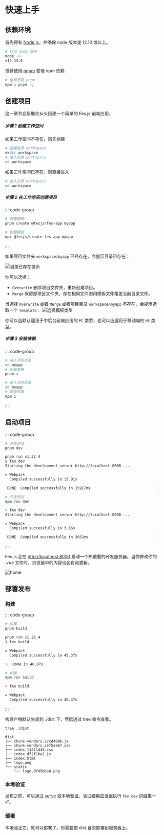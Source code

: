 # 快速上手

<script setup>
import { withBase } from 'vitepress'
</script>

## 依赖环境

首先得有 [Node.js](https://nodejs.org/)，并确保 node 版本是 12.13 或以上。

```bash
# 打印 node 版本
node -v
v12.13.0
```

推荐使用 [pnpm](https://pnpm.io/installation) 管理 npm 依赖

```bash
# 全局安装 pnpm
npm i pnpm -g
```

## 创建项目

这一章节会帮助你从头搭建一个简单的 Fes.js 前端应用。

##### 步骤 1 创建工作空间

如果工作空间不存在，则先创建：

```bash
# 创建目录 workspace
mkdir workspace
# 进入目录 workspace
cd workspace
```

如果工作空间已存在，则直接进入

```bash
# 进入目录 workspace
cd workspace
```

##### 步骤 2 在工作空间创建项目

::: code-group

```bash [pnpm]
# 创建模板
pnpm create @fesjs/fes-app myapp
```

```bash [npm]
# 创建模板
npx @fesjs/create-fes-app myapp
```

:::

如果项目文件夹 `workspace/myapp` 已经存在，会提示目录已存在：

<img :src="withBase('pickTemplateTip.png')" alt="目录已存在提示">

你可以选择：

-   `Overwrite` 删除项目文件夹，重新创建项目。
-   `Merge` 保留原项目文件夹，存在相同文件则用模板文件覆盖当前目录文件。

当选择 `Overwrite` 或者 `Merge` 或者项目目录 `workspace/myapp` 不存在，会提示选取一个 `template`：
<img :src="withBase('pickTemplate.png')" alt="选择模板类型">

你可以选默认适用于中后台前端应用的 `PC` 类型，也可以选适用于移动端的 `H5` 类型。

##### 步骤 3 安装依赖

::: code-group

```bash [pnpm]
# 进入项目目录
cd myapp
# 安装依赖
pnpm i
```

```bash [npm]
# 进入项目目录
cd myapp
# 安装依赖
npm i
```

:::

## 启动项目

::: code-group

```bash [pnpm]
# 开发调试
pnpm dev

pnpm run v1.22.4
$ fes dev
Starting the development server http://localhost:8000 ...

✔ Webpack
  Compiled successfully in 15.91s

 DONE  Compiled successfully in 15917ms                               11:17:08 AM
```

```bash [npm]
# 开发调试
npm run dev

> fes dev
Starting the development server http://localhost:8000 ...

✔ Webpack
  Compiled successfully in 3.66s

 DONE  Compiled successfully in 3662ms                                11:17:46 AM
```

:::

Fes.js 会在 [http://localhost:8000](http://localhost:8000) 启动一个热重载的开发服务器。当你修改你的 .vue 文件时，浏览器中的内容也会自动更新。

<img :src="withBase('home.png')" alt="home">

## 部署发布

### 构建

::: code-group

```bash [pnpm]
# 构建
pnpm build

pnpm run v1.22.4
$ fes build

✔ Webpack
  Compiled successfully in 45.37s

✨  Done in 48.87s.
```

```bash [npm]
# 构建
npm run build

> fes build

✔ Webpack
  Compiled successfully in 45.37s
```

:::

构建产物默认生成到 ./dist 下，然后通过 tree 命令查看。

```base
tree ./dist

dist
├── chunk-vendors.27cd4686.js
├── chunk-vendors.a5f5de67.css
├── index.11411d43.css
├── index.d72f1ba2.js
├── index.html
├── logo.png
└── static
    └── logo.0f85bba0.png
```

### 本地验证

发布之前，可以通过 [serve](https://github.com/vercel/serve) 做本地验证，验证结果应该跟执行 `fes dev` 的结果一样。

### 部署

本地验证完，就可以部署了。你需要把 dist 目录部署到服务器上。
